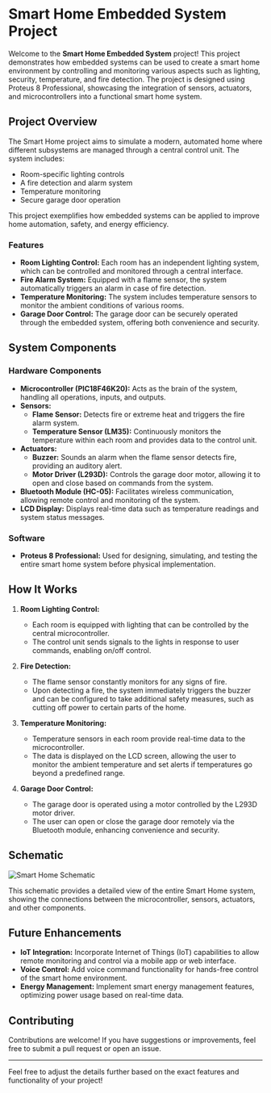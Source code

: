 # Smart Home Embedded System Project

Welcome to the **Smart Home Embedded System** project! This project demonstrates how embedded systems can be used to create a smart home environment by controlling and monitoring various aspects such as lighting, security, temperature, and fire detection. The project is designed using Proteus 8 Professional, showcasing the integration of sensors, actuators, and microcontrollers into a functional smart home system.

## Project Overview

The Smart Home project aims to simulate a modern, automated home where different subsystems are managed through a central control unit. The system includes:

- Room-specific lighting controls
- A fire detection and alarm system
- Temperature monitoring
- Secure garage door operation

This project exemplifies how embedded systems can be applied to improve home automation, safety, and energy efficiency.

### Features

- **Room Lighting Control:** Each room has an independent lighting system, which can be controlled and monitored through a central interface.
- **Fire Alarm System:** Equipped with a flame sensor, the system automatically triggers an alarm in case of fire detection.
- **Temperature Monitoring:** The system includes temperature sensors to monitor the ambient conditions of various rooms.
- **Garage Door Control:** The garage door can be securely operated through the embedded system, offering both convenience and security.

## System Components

### Hardware Components

- **Microcontroller (PIC18F46K20):** Acts as the brain of the system, handling all operations, inputs, and outputs.
- **Sensors:**
  - **Flame Sensor:** Detects fire or extreme heat and triggers the fire alarm system.
  - **Temperature Sensor (LM35):** Continuously monitors the temperature within each room and provides data to the control unit.
- **Actuators:**
  - **Buzzer:** Sounds an alarm when the flame sensor detects fire, providing an auditory alert.
  - **Motor Driver (L293D):** Controls the garage door motor, allowing it to open and close based on commands from the system.
- **Bluetooth Module (HC-05):** Facilitates wireless communication, allowing remote control and monitoring of the system.
- **LCD Display:** Displays real-time data such as temperature readings and system status messages.

### Software

- **Proteus 8 Professional:** Used for designing, simulating, and testing the entire smart home system before physical implementation.

## How It Works

1. **Room Lighting Control:**
   - Each room is equipped with lighting that can be controlled by the central microcontroller.
   - The control unit sends signals to the lights in response to user commands, enabling on/off control.

2. **Fire Detection:**
   - The flame sensor constantly monitors for any signs of fire.
   - Upon detecting a fire, the system immediately triggers the buzzer and can be configured to take additional safety measures, such as cutting off power to certain parts of the home.

3. **Temperature Monitoring:**
   - Temperature sensors in each room provide real-time data to the microcontroller.
   - The data is displayed on the LCD screen, allowing the user to monitor the ambient temperature and set alerts if temperatures go beyond a predefined range.

4. **Garage Door Control:**
   - The garage door is operated using a motor controlled by the L293D motor driver.
   - The user can open or close the garage door remotely via the Bluetooth module, enhancing convenience and security.

## Schematic

![Smart Home Schematic](path/to/your/image.png)

This schematic provides a detailed view of the entire Smart Home system, showing the connections between the microcontroller, sensors, actuators, and other components.


## Future Enhancements

- **IoT Integration:** Incorporate Internet of Things (IoT) capabilities to allow remote monitoring and control via a mobile app or web interface.
- **Voice Control:** Add voice command functionality for hands-free control of the smart home environment.
- **Energy Management:** Implement smart energy management features, optimizing power usage based on real-time data.

## Contributing

Contributions are welcome! If you have suggestions or improvements, feel free to submit a pull request or open an issue.

---

Feel free to adjust the details further based on the exact features and functionality of your project!
